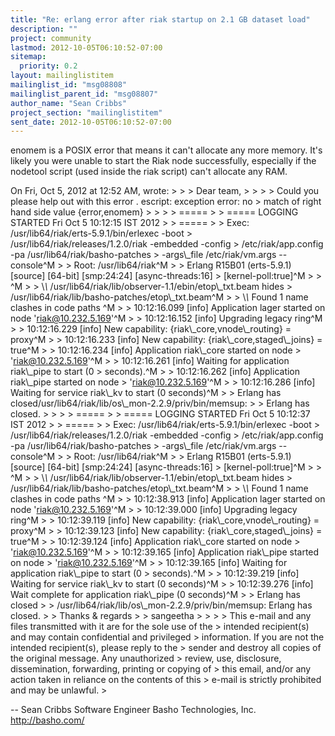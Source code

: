 ```yaml
---
title: "Re: erlang error after riak startup on 2.1 GB dataset load"
description: ""
project: community
lastmod: 2012-10-05T06:10:52-07:00
sitemap:
  priority: 0.2
layout: mailinglistitem
mailinglist_id: "msg08808"
mailinglist_parent_id: "msg08807"
author_name: "Sean Cribbs"
project_section: "mailinglistitem"
sent_date: 2012-10-05T06:10:52-07:00
---
```



enomem is a POSIX error that means it can't allocate any more memory.
It's likely you were unable to start the Riak node successfully,
especially if the nodetool script (used inside the riak script) can't
allocate any RAM.

On Fri, Oct 5, 2012 at 12:52 AM,  wrote:
&gt;
&gt;
&gt; Dear team,
&gt;
&gt;
&gt;
&gt; Could you please help out with this error . escript: exception error: no
&gt; match of right hand side value {error,enomem}
&gt;
&gt;
&gt;
&gt; =====
&gt;
&gt; ===== LOGGING STARTED Fri Oct 5 10:12:15 IST 2012
&gt;
&gt; =====
&gt;
&gt; Exec: /usr/lib64/riak/erts-5.9.1/bin/erlexec -boot
&gt; /usr/lib64/riak/releases/1.2.0/riak -embedded -config
&gt; /etc/riak/app.config -pa /usr/lib64/riak/basho-patches
&gt; -args\\_file /etc/riak/vm.args -- console^M
&gt;
&gt; Root: /usr/lib64/riak^M
&gt;
&gt; Erlang R15B01 (erts-5.9.1) [source] [64-bit] [smp:24:24] [async-threads:16]
&gt; [kernel-poll:true]^M
&gt;
&gt; ^M
&gt;
&gt; \\*\\* /usr/lib64/riak/lib/observer-1.1/ebin/etop\\_txt.beam hides
&gt; /usr/lib64/riak/lib/basho-patches/etop\\_txt.beam^M
&gt;
&gt; \\*\\* Found 1 name clashes in code paths ^M
&gt;
&gt; 10:12:16.099 [info] Application lager started on node 'riak@10.232.5.169'^M
&gt;
&gt; 10:12:16.152 [info] Upgrading legacy ring^M
&gt;
&gt; 10:12:16.229 [info] New capability: {riak\\_core,vnode\\_routing} = proxy^M
&gt;
&gt; 10:12:16.233 [info] New capability: {riak\\_core,staged\\_joins} = true^M
&gt;
&gt; 10:12:16.234 [info] Application riak\\_core started on node
&gt; 'riak@10.232.5.169'^M
&gt;
&gt; 10:12:16.261 [info] Waiting for application riak\\_pipe to start (0
&gt; seconds).^M
&gt;
&gt; 10:12:16.262 [info] Application riak\\_pipe started on node
&gt; 'riak@10.232.5.169'^M
&gt;
&gt; 10:12:16.286 [info] Waiting for service riak\\_kv to start (0 seconds)^M
&gt;
&gt; Erlang has closed/usr/lib64/riak/lib/os\\_mon-2.2.9/priv/bin/memsup:
&gt;
&gt; Erlang has closed.
&gt;
&gt;
&gt;
&gt; =====
&gt;
&gt; ===== LOGGING STARTED Fri Oct 5 10:12:37 IST 2012
&gt;
&gt; =====
&gt;
&gt; Exec: /usr/lib64/riak/erts-5.9.1/bin/erlexec -boot
&gt; /usr/lib64/riak/releases/1.2.0/riak -embedded -config
&gt; /etc/riak/app.config -pa /usr/lib64/riak/basho-patches
&gt; -args\\_file /etc/riak/vm.args -- console^M
&gt;
&gt; Root: /usr/lib64/riak^M
&gt;
&gt; Erlang R15B01 (erts-5.9.1) [source] [64-bit] [smp:24:24] [async-threads:16]
&gt; [kernel-poll:true]^M
&gt;
&gt; ^M
&gt;
&gt; \\*\\* /usr/lib64/riak/lib/observer-1.1/ebin/etop\\_txt.beam hides
&gt; /usr/lib64/riak/lib/basho-patches/etop\\_txt.beam^M
&gt;
&gt; \\*\\* Found 1 name clashes in code paths ^M
&gt;
&gt; 10:12:38.913 [info] Application lager started on node 'riak@10.232.5.169'^M
&gt;
&gt; 10:12:39.000 [info] Upgrading legacy ring^M
&gt;
&gt; 10:12:39.119 [info] New capability: {riak\\_core,vnode\\_routing} = proxy^M
&gt;
&gt; 10:12:39.123 [info] New capability: {riak\\_core,staged\\_joins} = true^M
&gt;
&gt; 10:12:39.124 [info] Application riak\\_core started on node
&gt; 'riak@10.232.5.169'^M
&gt;
&gt; 10:12:39.165 [info] Application riak\\_pipe started on node
&gt; 'riak@10.232.5.169'^M
&gt;
&gt; 10:12:39.165 [info] Waiting for application riak\\_pipe to start (0
&gt; seconds).^M
&gt;
&gt; 10:12:39.219 [info] Waiting for service riak\\_kv to start (0 seconds)^M
&gt;
&gt; 10:12:39.276 [info] Wait complete for application riak\\_pipe (0 seconds)^M
&gt;
&gt; Erlang has closed
&gt;
&gt; /usr/lib64/riak/lib/os\\_mon-2.2.9/priv/bin/memsup: Erlang has closed.
&gt;
&gt; Thanks & regards
&gt;
&gt; sangeetha
&gt;
&gt;
&gt;
&gt; This e-mail and any files transmitted with it are for the sole use of the
&gt; intended recipient(s) and may contain confidential and privileged
&gt; information. If you are not the intended recipient(s), please reply to the
&gt; sender and destroy all copies of the original message. Any unauthorized
&gt; review, use, disclosure, dissemination, forwarding, printing or copying of
&gt; this email, and/or any action taken in reliance on the contents of this
&gt; e-mail is strictly prohibited and may be unlawful.
&gt;


-- 
Sean Cribbs 
Software Engineer
Basho Technologies, Inc.
http://basho.com/

